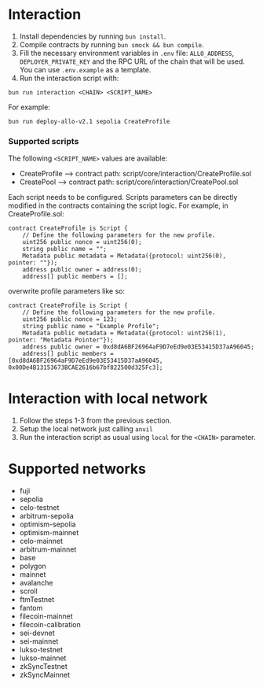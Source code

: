 # Interaction

1. Install dependencies by running `bun install`.
2. Compile contracts by running `bun smock && bun compile`.
3. Fill the necessary environment variables in `.env` file: `ALLO_ADDRESS`, `DEPLOYER_PRIVATE_KEY` and the RPC URL of the chain that will be used. You can use `.env.example` as a template.
4. Run the interaction script with:
```
bun run interaction <CHAIN> <SCRIPT_NAME>
```
For example:
```
bun run deploy-allo-v2.1 sepolia CreateProfile
```

### Supported scripts

The following `<SCRIPT_NAME>` values are available:

- CreateProfile --> contract path: script/core/interaction/CreateProfile.sol
- CreatePool --> contract path: script/core/interaction/CreatePool.sol

Each script needs to be configured. Scripts parameters can be directly modified in the contracts containing the script logic. For example, in CreateProfile.sol:

```
contract CreateProfile is Script {
    // Define the following parameters for the new profile.
    uint256 public nonce = uint256(0);
    string public name = "";
    Metadata public metadata = Metadata({protocol: uint256(0), pointer: ""});
    address public owner = address(0);
    address[] public members = [];
```

overwrite profile parameters like so:
```
contract CreateProfile is Script {
    // Define the following parameters for the new profile.
    uint256 public nonce = 123;
    string public name = "Example Profile";
    Metadata public metadata = Metadata({protocol: uint256(1), pointer: "Metadata Pointer"});
    address public owner = 0xd8dA6BF26964aF9D7eEd9e03E53415D37aA96045;
    address[] public members = [0xd8dA6BF26964aF9D7eEd9e03E53415D37aA96045, 0x00De4B13153673BCAE2616b67bf822500d325Fc3];
```

# Interaction with local network

1. Follow the steps 1-3 from the previous section.
2. Setup the local network just calling `anvil`
3. Run the interaction script as usual using `local` for the `<CHAIN>` parameter.

# Supported networks

-   fuji
-   sepolia
-   celo-testnet
-   arbitrum-sepolia
-   optimism-sepolia
-   optimism-mainnet
-   celo-mainnet
-   arbitrum-mainnet
-   base
-   polygon
-   mainnet
-   avalanche
-   scroll
-   ftmTestnet
-   fantom
-   filecoin-mainnet
-   filecoin-calibration
-   sei-devnet
-   sei-mainnet
-   lukso-testnet
-   lukso-mainnet
-   zkSyncTestnet
-   zkSyncMainnet
